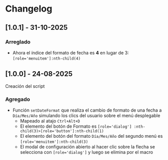 # Changelog

## [1.0.1] - 31-10-2025

### Arreglado

- Ahora el índice del formato de fecha es **4** en lugar de 3: `[role='menuitem']:nth-child(4)`

## [1.0.0] - 24-08-2025

Creación del script

### Agregado

- Función `setDateFormat` que realiza el cambio de formato de una fecha a `Día/Mes/Año` simulando
  los clics del usuario sobre el menú desplegable
  - Mapeado al atajo `Ctrl+Alt+D`
  - El elemento del botón de Formato es `[role='dialog'] :nth-child(3)>[role='button']:nth-child(1)`
  - El elemento del botón del formato `Día/Mes/Año` del segundo menú es
    `[role='menuitem']:nth-child(3)`
  - El modal de configuración abierto al hacer clic sobre la flecha se selecciona con
    `[role='dialog']` y luego se elimina por el macro